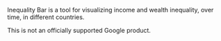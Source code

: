 Inequality Bar is a tool for visualizing income and wealth inequality,
over time, in different countries.

This is not an officially supported Google product.
